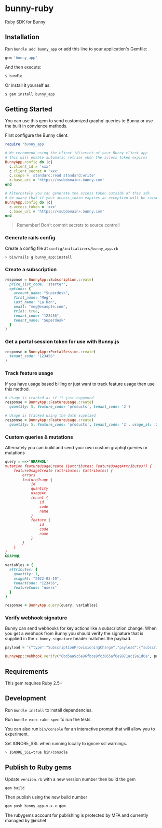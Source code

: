 # bunny-ruby

Ruby SDK for Bunny

## Installation

Run `bundle add bunny_app` or add this line to your application's Gemfile:

```ruby
gem 'bunny_app'
```

And then execute:

```sh
$ bundle
```

Or install it yourself as:

```sh
$ gem install bunny_app
```

## Getting Started

You can use this gem to send customized graphql queries to Bunny or use the built in convience methods.

First configure the Bunny client.

```ruby
require 'bunny_app'

# We recommend using the client_id/secret of your Bunny client app
# this will enable automatic retries when the access token expires
BunnyApp.config do |c|
  c.client_id = 'xxx'
  c.client_secret = 'xxx'
  c.scope = 'standard:read standard:write'
  c.base_uri = 'https://<subdomain>.bunny.com'
end

# Alternately you can generate the access token outside of this sdk
# be aware that if your access_token expires an exception will be raised
BunnyApp.config do |c|
  c.access_token = 'xxx'
  c.base_uri = 'https://<subdomain>.bunny.com'
end
```

> Remember! Don't commit secrets to source control!

### Generate rails config

Create a config file at `config/initializers/bunny_app.rb`

```sh
> bin/rails g bunny_app:install
```

### Create a subscription

```ruby
response = BunnyApp::Subscription.create(
  price_list_code: 'starter',
  options: {
    account_name: "Superdesk",
    first_name: "Meg",
    last_name: "La Don",
    email: "meg@example.com",
    trial: true,
    tenant_code: "123456",
    tenant_name: "Superdesk"
  }
)
```

### Get a portal session token for use with Bunny.js

```ruby
response = BunnyApp::PortalSession.create(
  tenant_code: "123456"
)
```

### Track feature usage

If you have usage based billing or just want to track feature usage then use this method.

```ruby
# Usage is tracked as if it just happened
response = BunnyApp::FeatureUsage.create(
  quantity: 5, feature_code: 'products', tenant_code: '2')

# Usage is tracked using the date supplied
response = BunnyApp::FeatureUsage.create(
  quantity: 5, feature_code: 'products', tenant_code: '2', usage_at: '2022-03-10')
```

### Custom queries & mutations

Alternately you can build and send your own custom graphql queries or mutations

```ruby
query = <<-'GRAPHQL'
mutation featureUsageCreate ($attributes: FeatureUsageAttributes!) {
    featureUsageCreate (attributes: $attributes) {
        errors
        featureUsage {
            id
            quantity
            usageAt
            tenant {
                id
                code
                name
            }
            feature {
                id
                code
                name
            }
        }
    }
}
GRAPHQL

variables = {
  attributes: {
    quantity: 1,
    usageAt: "2022-03-10",
    tenantCode: "123456",
    featureCode: "users"
  }
}

response = BunnyApp.query(query, variables)
```

### Verify webhook signature

Bunny can send webhooks for key actions like a subscription change. When you get a webhook from Bunny you should verify the signature that is supplied in the `x-bunny-signature` header matches the payload.

```ruby
payload = '{"type":"SubscriptionProvisioningChange","payload":{"subscription":{"id":27,"state":"trial","trial_start_date":"2022-06-04","trial_end_date":"2022-06-18","start_date":null,"end_date":null,"auto_renew":false,"account":{"id":33,"name":"Ondricka, Flatley and Kessler"},"tenant":null,"product":{"code":"stealth","name":"Stealth","description":null,"sku":null},"features":[{"code":"users","quantity":1},{"code":"crm","quantity":null}]}}}'

BunnyApp::Webhook.verify("8bd5aa9c6a96fbce9fc3065af6e9871ac19a1d0a", payload, "secret-key")
```

## Requirements

This gem requires Ruby 2.5+

## Development

Run `bundle install` to install dependencies.

Run `bundle exec rake spec` to run the tests.

You can also run `bin/console` for an interactive prompt that will allow you to experiment.

Set IGNORE_SSL when running locally to ignore ssl warnings.

```sh
> IGNORE_SSL=true bin/console
```

## Publish to Ruby gems

Update `version.rb` with a new version number then build the gem

```sh
gem build
```

Then publish using the new build number

```sh
gem push bunny_app-x.x.x.gem
```

The rubygems account for publishing is protected by MFA and currently managed by @richet
